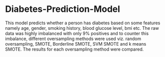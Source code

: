 # Diabetes-Prediction-Model

This model predicts whether a person has diabetes based on some features namely age, gender, smoking history, blood glucose level, bmi etc. The raw data was highly imbalanced with only 9% positives and to counter this imbalance, different oversampling methods were used viz. random oversampling, SMOTE, Borderline SMOTE, SVM SMOTE and k means SMOTE. The results for each oversampling method were compared. 
